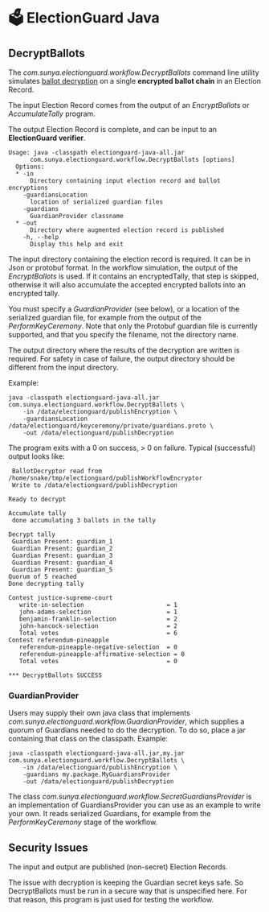 # 🗳 ElectionGuard Java 

## DecryptBallots

The _com.sunya.electionguard.workflow.DecryptBallots_ command line utility simulates
[ballot decryption](https://www.electionguard.vote/spec/0.95.0/7_Verifiable_decryption/)
on a single __encrypted ballot chain__ in an Election Record. 

The input Election Record comes from the output of an _EncryptBallots_ or _AccumulateTally_ program.

The output Election Record is complete, and can be input to an __ElectionGuard verifier__.

````
Usage: java -classpath electionguard-java-all.jar 
      com.sunya.electionguard.workflow.DecryptBallots [options]
  Options:
  * -in
      Directory containing input election record and ballot encryptions
    -guardiansLocation
      location of serialized guardian files
    -guardians
      GuardianProvider classname
  * -out
      Directory where augmented election record is published
    -h, --help
      Display this help and exit
````

The input directory containing the election record is required. It can be in Json or protobuf format. 
In the workflow simulation, the output of the _EncryptBallots_ is used. If it contains an encryptedTally,
that step is skipped, otherwise it will also accumulate the accepted encrypted ballots into an encrypted tally.

You must specify a _GuardianProvider_ (see below), or a location of the serialized guardian file, for example 
from the output of the _PerformKeyCeremony_. Note that only the Protobuf guardian file is currently supported, 
and that you specify the filename, not the directory name.

The output directory where the results of the decryption are written is required.
For safety in case of failure, the output directory should be different from the input directory.

Example:

````
java -classpath electionguard-java-all.jar com.sunya.electionguard.workflow.DecryptBallots \
    -in /data/electionguard/publishEncryption \
    -guardiansLocation /data/electionguard/keyceremony/private/guardians.proto \
    -out /data/electionguard/publishDecryption
````

The program exits with a 0 on success, > 0 on failure.
Typical (successful) output looks like:

````
 BallotDecryptor read from /home/snake/tmp/electionguard/publishWorkflowEncryptor
 Write to /data/electionguard/publishDecryption

Ready to decrypt

Accumulate tally
 done accumulating 3 ballots in the tally

Decrypt tally
 Guardian Present: guardian_1
 Guardian Present: guardian_2
 Guardian Present: guardian_3
 Guardian Present: guardian_4
 Guardian Present: guardian_5
Quorum of 5 reached
Done decrypting tally

Contest justice-supreme-court
   write-in-selection                       = 1
   john-adams-selection                     = 1
   benjamin-franklin-selection              = 2
   john-hancock-selection                   = 2
   Total votes                              = 6
Contest referendum-pineapple
   referendum-pineapple-negative-selection  = 0
   referendum-pineapple-affirmative-selection = 0
   Total votes                              = 0

*** DecryptBallots SUCCESS
````

### GuardianProvider

Users may supply their own java class that implements _com.sunya.electionguard.workflow.GuardianProvider_,
which supplies a quorum of Guardians needed to do the decryption. 
To do so, place a jar containing that class on the classpath. Example:

````
java -classpath electionguard-java-all.jar,my.jar com.sunya.electionguard.workflow.DecryptBallots \
    -in /data/electionguard/publishEncryption \
    -guardians my.package.MyGuardiansProvider
    -out /data/electionguard/publishDecryption
````

The class _com.sunya.electionguard.workflow.SecretGuardiansProvider_ is an implementation of GuardiansProvider
you can use as an example to write your own. It reads serialized Guardians, for example from the _PerformKeyCeremony_
stage of the workflow. 

## Security Issues

The input and output are published (non-secret) Election Records.

The issue with decryption is keeping the Guardian secret keys safe. So DecryptBallots must be run in
a secure way that is unspecified here. For that reason, this program is just used for testing the workflow.

